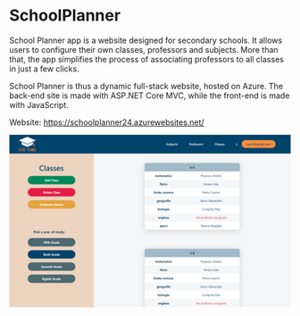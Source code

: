 # SchoolPlanner

School Planner app is a website designed for secondary schools.
It allows users to configure their own classes, professors and subjects. More than that, the app simplifies the process of associating professors to all classes in just a few clicks.

School Planner is thus a dynamic full-stack website, hosted on Azure. The back-end site is made with ASP.NET Core MVC, while the front-end is made with JavaScript.

Website: https://schoolplanner24.azurewebsites.net/

<kbd>![image](https://raw.githubusercontent.com/nechitadelia/School-Timetable/main/SchoolTimetable/wwwroot/src/SchoolPlannerImg.PNG)</kbd>

